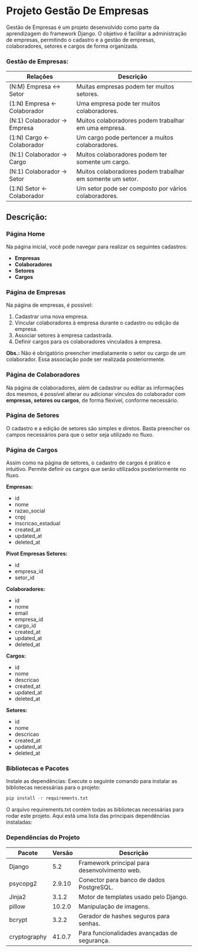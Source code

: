 # Projeto Gestão De Empresas
Gestão de Empresas é um projeto desenvolvido como parte da aprendizagem do framework Django. O objetivo é facilitar a administração de empresas, permitindo o cadastro e a gestão de empresas, colaboradores, setores e cargos de forma organizada.

### Gestão de Empresas:

| Relações                     | Descrição                                                 |
|------------------------------|-----------------------------------------------------------|
| (N:M) Empresa <-> Setor      | Muitas empresas podem ter muitos setores.                 |
| (1:N) Empresa <- Colaborador | Uma empresa pode ter muitos colaboradores.                |
| (N:1) Colaborador -> Empresa | Muitos colaboradores podem trabalhar em uma empresa.      |
| (1:N) Cargo <- Colaborador   | Um cargo pode pertencer a muitos colaboradores.           |
| (N:1) Colaborador -> Cargo   | Muitos colaboradores podem ter somente um cargo.          |
| (N:1) Colaborador -> Setor   | Muitos colaboradores podem trabalhar em somente um setor. |
| (1:N) Setor <- Colaborador   | Um setor pode ser composto por vários colaboradores.      |

## Descrição:

### **Página Home**
Na página inicial, você pode navegar para realizar os seguintes cadastros:
- **Empresas**
- **Colaboradores**
- **Setores**
- **Cargos**

### **Página de Empresas**
Na página de empresas, é possível:
1. Cadastrar uma nova empresa.
2. Vincular colaboradores à empresa durante o cadastro ou edição da empresa.
3. Associar setores à empresa cadastrada.
4. Definir cargos para os colaboradores vinculados à empresa.

**Obs.:**
    Não é obrigatório preencher imediatamente o setor ou cargo de um colaborador.
    Essa associação pode ser realizada posteriormente.

### **Página de Colaboradores**
Na página de colaboradores, além de cadastrar ou editar as informações dos mesmos, é possível alterar ou adicionar vínculos do colaborador com **empresas, setores ou cargos**, de forma flexível, conforme necessário.

### **Página de Setores**
O cadastro e a edição de setores são simples e diretos.
Basta preencher os campos necessários para que o setor seja utilizado no fluxo.

### **Página de Cargos**
Assim como na página de setores, o cadastro de cargos é prático e intuitivo.
Permite definir os cargos que serão utilizados posteriormente no fluxo.

**Empresas:**
* id
* nome
* razao_social
* cnpj
* inscricao_estadual
* created_at
* updated_at
* deleted_at

**Pivot Empresas Setores:**
* id
* empresa_id
* setor_id

**Colaboradores:**
* id
* nome
* email
* empresa_id
* cargo_id
* created_at
* updated_at
* deleted_at

**Cargos:**
* id
* nome
* descricao
* created_at
* updated_at
* deleted_at

**Setores:**
* id
* nome
* descricao
* created_at
* updated_at
* deleted_at

### Bibliotecas e Pacotes

Instale as dependências: Execute o seguinte comando para instalar as bibliotecas necessárias para o projeto:
```bash
pip install -r requirements.txt
```

O arquivo requirements.txt contém todas as bibliotecas necessárias para rodar este projeto.
Aqui está uma lista das principais dependências instaladas:

### Dependências do Projeto
| Pacote        | Versão  | Descrição                                     |
|---------------|---------|-----------------------------------------------|
| Django        | 5.2     | Framework principal para desenvolvimento web. |
| psycopg2      | 2.9.10  | Conector para banco de dados PostgreSQL.      |
| Jinja2        | 3.1.2   | Motor de templates usado pelo Django.         |
| pillow        | 10.2.0  | Manipulação de imagens.                       |
| bcrypt        | 3.2.2   | Gerador de hashes seguros para senhas.        |
| cryptography  | 41.0.7  | Para funcionalidades avançadas de segurança.  |